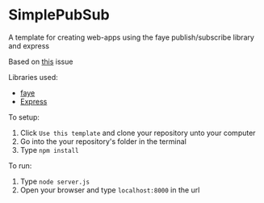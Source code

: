 # SimplePubSub
A template for creating web-apps using the faye publish/subscribe library and express

Based on [this](https://github.com/faye/faye/issues/256) issue

Libraries used: 
- [faye](https://faye.jcoglan.com)
- [Express](https://expressjs.com)

To setup:
1. Click ```Use this template``` and clone your repository unto your computer
2. Go into the your repository's folder in the terminal
3. Type ```npm install```


To run:
1. Type ```node server.js```
2. Open your browser and type ```localhost:8000``` in the url
